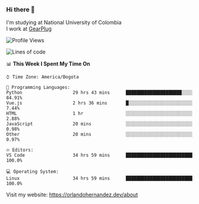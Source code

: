 ### Hi there 👋


<!--**AR4Z/AR4Z** is a ✨ _special_ ✨ repository because its `README.md` (this file) appears on your GitHub profile.

Here are some ideas to get you started:-->
I'm studying at National University of Colombia
<br>
I work at <a href="https://gearplug.io/en/">GearPlug</a>
<br>

<!--START_SECTION:waka-->
![Profile Views](http://img.shields.io/badge/Profile%20Views-4-blue)

![Lines of code](https://img.shields.io/badge/From%20Hello%20World%20I%27ve%20Written-22.2%20million%20lines%20of%20code-blue)

📊 **This Week I Spent My Time On** 

```text
⌚︎ Time Zone: America/Bogota

💬 Programming Languages: 
Python                   29 hrs 43 mins      █████████████████████░░░░   84.91% 
Vue.js                   2 hrs 36 mins       █░░░░░░░░░░░░░░░░░░░░░░░░   7.44% 
HTML                     1 hr                ░░░░░░░░░░░░░░░░░░░░░░░░░   2.88% 
JavaScript               20 mins             ░░░░░░░░░░░░░░░░░░░░░░░░░   0.98% 
Other                    20 mins             ░░░░░░░░░░░░░░░░░░░░░░░░░   0.97%

🔥 Editors: 
VS Code                  34 hrs 59 mins      █████████████████████████   100.0%

💻 Operating System: 
Linux                    34 hrs 59 mins      █████████████████████████   100.0%

```


<!--END_SECTION:waka-->


Visit my website: https://orlandohernandez.dev/about

